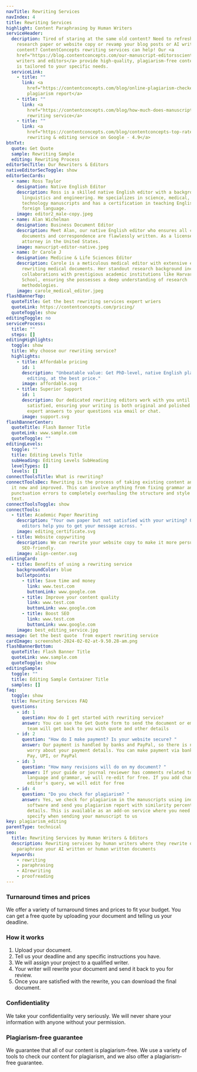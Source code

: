 ```yaml
---
navTitle: Rewriting Services
navIndex: 4
title: Rewriting Services
highlight: Content Paraphrasing by Human Writers
serviceHeader:
  decription: Tired of staring at the same old content? Need to refresh your own
    research paper or website copy or revamp your blog posts or AI written
    content? ContentConcepts rewriting services can help! Our <a
    href="https://blog.contentconcepts.com/our-manuscript-editorsscientific-editors-proofreaders/">native-English
    writers and editors</a> provide high-quality, plagiarism-free content that
    is tailored to your specific needs.
  serviceLink:
    - title: ""
      link: <a
        href="https://contentconcepts.com/blog/online-plagiarism-checker-how-does-plagiarism-detection-software-tool-work/">Free
        plagiarism report</a>
    - title: ""
      link: <a
        href="https://contentconcepts.com/blog/how-much-does-manuscript-editing-cost-per-page-per-word/">Affordable
        rewriting service</a>
    - title: ""
      link: <a
        href="https://contentconcepts.com/blog/contentconcepts-top-rated-academic-editing-and-proofreading-services/">Top-rated
        rewriting & editing service on Google - 4.9</a>
btnTxt:
  quote: Get Quote
  sample: Rewriting Sample
  editing: Rewriting Process
editorSecTitle: Our Rewriters & Editors
nativeEditorSecToggle: show
editorSecCards:
  - name: Ross Taylor
    designation: Native English Editor
    description: Ross is a skilled native English editor with a background in
      linguistics and engineering. He specializes in science, medical, and
      technology manuscripts and has a certification in teaching English as a
      foreign language.
    image: editor2_male-copy.jpeg
  - name: Alan Wichelman
    designation: Business Document Editor
    description: Meet Alan, our native English editor who ensures all corporate
      documents and correspondence are flawlessly written. As a licensed
      attorney in the United States.
    image: manucript-editor-native.jpeg
  - name: Dr Carole J
    designation: Medicine & Life Sciences Editor
    description: Carole is a meticulous medical editor with extensive experience
      rewriting medical documents. Her standout research background includes
      collaborations with prestigious academic institutions like Harvard Medical
      School, ensuring she possesses a deep understanding of research
      methodologies.
    image: carole_medical_editor.jpeg
flashBannerTop:
  quoteTitle: Get the best rewriting services expert wriers
  quoteLink: https://contentconcepts.com/pricing/
  quoteToggle: show
editingToggle: no
serviceProcess:
  title: ""
  steps: []
editingHighlights:
  toggle: show
  title: Why choose our rewriting service?
  highlights:
    - title: Affordable pricing
      id: 1
      description: "Unbeatable value: Get PhD-level, native English plagiarism
        editing, at the best price."
      image: affordable.svg
    - title: Superior Support
      id: 1
      description: Our dedicated rewriting editors work with you until you're
        satisfied, ensuring your writing is both original and polished. Get
        expert answers to your questions via email or chat.
      image: support.svg
flashBannerCenter:
  quoteTitle: Flash Banner Title
  quoteLink: www.sample.com
  quoteToggle: ""
editingLevels:
  toggle: ""
  title: Editing Levels Title
  subHeading: Editing Levels SubHeading
  levelTypes: []
  levels: []
connectToolsTitle: What is rewriting?
connectToolsDec: Rewriting is the process of taking existing content and making
  it new and improved. This can involve anything from fixing grammar and
  punctuation errors to completely overhauling the structure and style of the
  text.
connectToolsToggle: show
connectTools:
  - title: Academic Paper Rewriting
    description: "Your own paper but not satisfied with your writing? Our expert
      editors help you to get your message across. "
    image: editing_certificate.svg
  - title: Website copywriting
    description: We can rewrite your website copy to make it more persuasive and
      SEO-friendly.
    image: align-center.svg
editingCard:
  - title: Benefits of using a rewriting service
    backgroundColor: blue
    bulletpoints:
      - title: Save time and money
        link: www.test.com
        buttonLink: www.google.com
      - title: Improve your content quality
        link: www.test.com
        buttonLink: www.google.com
      - title: Boost SEO
        link: www.test.com
        buttonLink: www.google.com
    image: best_editing_service.jpg
message: Get the best quote  from expert rewriting service
cardImage: screenshot-2024-02-02-at-9.50.28-am.png
flashBannerBottom:
  quoteTitle: Flash Banner Title
  quoteLink: www.sample.com
  quoteToggle: show
editingSample:
  toggle: ""
  title: Editing Sample Container Title
  samples: []
faq:
  toggle: show
  title: Rewriting Services FAQ
  questions:
    - id: 1
      question: How do I get started with rewriting service?
      answer: You can use the Get Quote form to send the document or email us. Our
        team will get back to you with quote and other details
    - id: 2
      question: "How do I make payment? Is your website secure? "
      answer: Our payment is handled by banks and PayPal, so there is no reason to
        worry about your payment details. You can make payment via bank, Google
        Pay, UPI, or PayPal
    - id: 3
      question: "How many revisions will do on my document? "
      answer: If your guide or journal reviewer has comments related to the English
        language and grammar, we will re-edit for free. If you add changes to
        editor's query, we will edit for free
    - id: 4
      question: "Do you check for plagiarism? "
      answer: Yes, we check for plagiarism in the manuscripts using industry-leading
        software and send you plagiarism report with similarity percentage and
        details. This is available as an add-on service where you need to
        specify when sending your manuscript to us
key: plagiarism_editing
parentType: technical
seo:
  title: Rewriting Services by Human Writers & Editors
  description: Rewriting services by human writers where they rewrite or
    paraphrase your AI written or human written documents
  keywords:
    - rewriting
    - paraphrasing
    - AIrewriting
    - proofreading
---
```

### **Turnaround times and prices**

We offer a variety of turnaround times and prices to fit your budget. You can get a free quote by uploading your document and telling us your deadline.

### **How it works**

1. Upload your document.
2. Tell us your deadline and any specific instructions you have.
3. We will assign your project to a qualified writer.
4. Your writer will rewrite your document and send it back to you for review.
5. Once you are satisfied with the rewrite, you can download the final document.

### **Confidentiality**

We take your confidentiality very seriously. We will never share your information with anyone without your permission.

### **Plagiarism-free guarantee**

We guarantee that all of our content is plagiarism-free. We use a variety of tools to check our content for plagiarism, and we also offer a plagiarism-free guarantee.